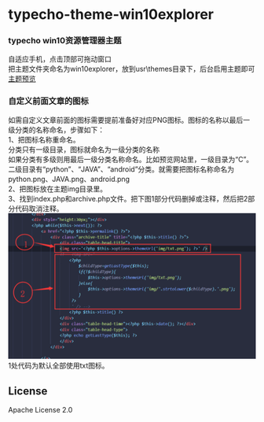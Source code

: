 # typecho-theme-win10explorer
### typecho win10资源管理器主题<br/>
自适应手机，点击顶部可拖动窗口<br/>
把主题文件夹命名为win10explorer，放到usr\themes目录下，后台启用主题即可<br/>
[主题预览](http://rootvip.cn/)
### 自定义前面文章的图标
如需自定义文章前面的图标需要提前准备好对应PNG图标。图标的名称以最后一级分类的名称命名，步骤如下：<br/>
1、把图标名称重命名。<br/>
分类只有一级目录，图标就命名为一级分类的名称<br/>
如果分类有多级则用最后一级分类名称命名。比如预览网站里，一级目录为“C”。二级目录有“python”、“JAVA”、“android”分类。就需要把图标名称命名为python.png、JAVA.png、android.png<br/>
2、把图标放在主题img目录里。<br/>
3、找到index.php和archive.php文件。把下图1部分代码删掉或注释，然后把2部分代码取消注释。<br/>
![](./1.png)<br/>
1处代码为默认全部使用txt图标。
## License
Apache License 2.0